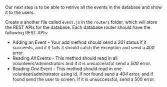 <!--title={Refactor Static Event Pages to Dyanmic}-->

Our next step is to be able to retrive all the events in the database and show it to the users. 

Create a another file called `event.js` in the `routers` folder, which will store the REST APIs for the database. Each database router should have the following REST APIs:

- Adding an Event - Your add method should send a *201* status if it succeeds, and if it fails it should catch the exception and send a *400* error. 
- Reading *All* Events - This method should read in all volunteers/adminstrators and if it is unsuccessful send a *500* error. 
- Reading *One* Event - This method should read in one volunteer/adminstrator using id,  if not found send a *404* error, and if found send the user to screen. If it is unsuccessful, send a 500 error.

